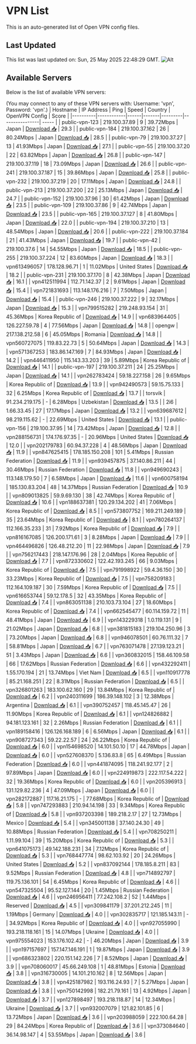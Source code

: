 # VPN List

This is an auto-generated list of Open VPN config files.

## Last Updated

This list was last updated on: Sun, 25 May 2025 22:48:29 GMT.
![Alt](https://repobeats.axiom.co/api/embed/186b98318ef1479477931607c1ad7d823f12451f.svg "Repobeats analytics image")

## Available Servers

Below is the list of available VPN servers:

(You may connect to any of these VPN servers with: Username: 'vpn', Password: 'vpn'.)
| Hostname | IP Address | Ping | Speed | Country | OpenVPN Config | Score |
|----------|------------|------|-------|---------|----------------| ----- |
| public-vpn-123 | 219.100.37.89 | 9 | 39.72Mbps | Japan | [Download 📥](./configs/server_0_JP.ovpn) | 29.3 |
| public-vpn-184 | 219.100.37.162 | 26 | 80.24Mbps | Japan | [Download 📥](./configs/server_1_JP.ovpn) | 28.5 |
| public-vpn-79 | 219.100.37.27 | 13 | 41.93Mbps | Japan | [Download 📥](./configs/server_2_JP.ovpn) | 27.1 |
| public-vpn-55 | 219.100.37.20 | 22 | 63.82Mbps | Japan | [Download 📥](./configs/server_3_JP.ovpn) | 26.8 |
| public-vpn-147 | 219.100.37.119 | 18 | 73.09Mbps | Japan | [Download 📥](./configs/server_4_JP.ovpn) | 26.6 |
| public-vpn-241 | 219.100.37.187 | 15 | 39.86Mbps | Japan | [Download 📥](./configs/server_5_JP.ovpn) | 25.8 |
| public-vpn-232 | 219.100.37.219 | 20 | 17.11Mbps | Japan | [Download 📥](./configs/server_6_JP.ovpn) | 24.8 |
| public-vpn-213 | 219.100.37.200 | 22 | 25.13Mbps | Japan | [Download 📥](./configs/server_7_JP.ovpn) | 24.7 |
| public-vpn-152 | 219.100.37.96 | 30 | 61.42Mbps | Japan | [Download 📥](./configs/server_8_JP.ovpn) | 23.5 |
| public-vpn-109 | 219.100.37.86 | 9 | 42.74Mbps | Japan | [Download 📥](./configs/server_9_JP.ovpn) | 23.5 |
| public-vpn-165 | 219.100.37.127 | 8 | 41.80Mbps | Japan | [Download 📥](./configs/server_10_JP.ovpn) | 22.0 |
| public-vpn-194 | 219.100.37.210 | 13 | 48.54Mbps | Japan | [Download 📥](./configs/server_11_JP.ovpn) | 20.6 |
| public-vpn-222 | 219.100.37.184 | 21 | 41.43Mbps | Japan | [Download 📥](./configs/server_12_JP.ovpn) | 19.7 |
| public-vpn-42 | 219.100.37.6 | 14 | 54.55Mbps | Japan | [Download 📥](./configs/server_13_JP.ovpn) | 18.5 |
| public-vpn-255 | 219.100.37.224 | 12 | 83.60Mbps | Japan | [Download 📥](./configs/server_14_JP.ovpn) | 18.3 |
| vpn613496057 | 178.128.96.71 | 1 | 11.02Mbps | United States | [Download 📥](./configs/server_15_US.ovpn) | 18.2 |
| public-vpn-231 | 219.100.37.170 | 8 | 42.38Mbps | Japan | [Download 📥](./configs/server_16_JP.ovpn) | 16.1 |
| vpn412511994 | 112.71.142.37 | 2 | 9.61Mbps | Japan | [Download 📥](./configs/server_17_JP.ovpn) | 15.4 |
| vpn721831693 | 113.148.176.216 | 7 | 7.50Mbps | Japan | [Download 📥](./configs/server_18_JP.ovpn) | 15.4 |
| public-vpn-246 | 219.100.37.222 | 9 | 32.17Mbps | Japan | [Download 📥](./configs/server_19_JP.ovpn) | 15.3 |
| vpn799515282 | 219.248.93.154 | 31 | 45.36Mbps | Korea Republic of | [Download 📥](./configs/server_20_KR.ovpn) | 14.9 |
| vpn683964405 | 126.227.59.78 | 4 | 77.56Mbps | Japan | [Download 📥](./configs/server_21_JP.ovpn) | 14.8 |
| opengw | 217.138.212.58 | 6 | 45.05Mbps | Romania | [Download 📥](./configs/server_22_RO.ovpn) | 14.8 |
| vpn560727075 | 119.83.22.73 | 5 | 50.64Mbps | Japan | [Download 📥](./configs/server_23_JP.ovpn) | 14.3 |
| vpn571367253 | 183.86.147.169 | 7 | 84.93Mbps | Japan | [Download 📥](./configs/server_24_JP.ovpn) | 14.2 |
| vpn446411950 | 115.143.33.203 | 39 | 5.89Mbps | Korea Republic of | [Download 📥](./configs/server_25_KR.ovpn) | 14.1 |
| public-vpn-197 | 219.100.37.211 | 24 | 25.25Mbps | Japan | [Download 📥](./configs/server_26_JP.ovpn) | 14.1 |
| vpn262783424 | 59.18.227.158 | 26 | 9.65Mbps | Korea Republic of | [Download 📥](./configs/server_27_KR.ovpn) | 13.9 |
| vpn942490573 | 59.15.75.133 | 32 | 6.25Mbps | Korea Republic of | [Download 📥](./configs/server_28_KR.ovpn) | 13.7 |
| torsvik | 91.234.219.175 | - | 6.28Mbps | Uzbekistan | [Download 📥](./configs/server_29_UZ.ovpn) | 13.5 |
| 2i6 | 1.66.33.45 | 27 | 17.17Mbps | Japan | [Download 📥](./configs/server_30_JP.ovpn) | 13.2 |
| vpn639687612 | 98.219.115.62 | - | 22.69Mbps | United States | [Download 📥](./configs/server_31_US.ovpn) | 13.1 |
| public-vpn-156 | 219.100.37.95 | 14 | 73.42Mbps | Japan | [Download 📥](./configs/server_32_JP.ovpn) | 12.8 |
| vpn288156731 | 174.176.97.35 | - | 20.96Mbps | United States | [Download 📥](./configs/server_33_US.ovpn) | 12.0 |
| vpn202179783 | 60.94.37.228 | 4 | 48.56Mbps | Japan | [Download 📥](./configs/server_34_JP.ovpn) | 11.9 |
| vpn847625415 | 178.185.150.208 | 101 | 5.41Mbps | Russian Federation | [Download 📥](./configs/server_35_RU.ovpn) | 11.9 |
| vpn939457875 | 37.140.86.211 | 44 | 30.46Mbps | Russian Federation | [Download 📥](./configs/server_36_RU.ovpn) | 11.8 |
| vpn949690243 | 113.148.179.50 | 7 | 6.58Mbps | Japan | [Download 📥](./configs/server_37_JP.ovpn) | 11.6 |
| vpn600758194 | 185.130.83.204 | 48 | 14.37Mbps | Russian Federation | [Download 📥](./configs/server_38_RU.ovpn) | 10.9 |
| vpn809013825 | 59.9.69.130 | 38 | 42.74Mbps | Korea Republic of | [Download 📥](./configs/server_39_KR.ovpn) | 10.6 |
| vpn188637381 | 120.29.134.202 | 41 | 7.06Mbps | Korea Republic of | [Download 📥](./configs/server_40_KR.ovpn) | 8.5 |
| vpn573807752 | 169.211.249.189 | 35 | 23.64Mbps | Korea Republic of | [Download 📥](./configs/server_41_KR.ovpn) | 8.1 |
| vpn780264137 | 112.166.35.233 | 31 | 7.92Mbps | Korea Republic of | [Download 📥](./configs/server_42_KR.ovpn) | 7.9 |
| vpn816167085 | 126.200.171.61 | 3 | 8.28Mbps | Japan | [Download 📥](./configs/server_43_JP.ovpn) | 7.9 |
| vpn464496826 | 126.48.212.20 | 11 | 22.98Mbps | Japan | [Download 📥](./configs/server_44_JP.ovpn) | 7.9 |
| vpn756217443 | 218.147.176.96 | 28 | 2.04Mbps | Korea Republic of | [Download 📥](./configs/server_45_KR.ovpn) | 7.7 |
| vpn872330602 | 122.42.193.245 | 66 | 9.03Mbps | Korea Republic of | [Download 📥](./configs/server_46_KR.ovpn) | 7.5 |
| vpn791998922 | 59.4.36.150 | 30 | 33.23Mbps | Korea Republic of | [Download 📥](./configs/server_47_KR.ovpn) | 7.5 |
| vpn758209183 | 112.164.109.187 | 30 | 7.59Mbps | Korea Republic of | [Download 📥](./configs/server_48_KR.ovpn) | 7.5 |
| vpn616653744 | 59.12.178.5 | 32 | 43.35Mbps | Korea Republic of | [Download 📥](./configs/server_49_KR.ovpn) | 7.4 |
| vpn863051138 | 210.103.73.104 | 27 | 18.60Mbps | Korea Republic of | [Download 📥](./configs/server_50_KR.ovpn) | 7.4 |
| vpn662545477 | 60.114.159.72 | 11 | 48.41Mbps | Japan | [Download 📥](./configs/server_51_JP.ovpn) | 6.9 |
| vpn143229318 | 1.0.119.131 | 9 | 21.02Mbps | Japan | [Download 📥](./configs/server_52_JP.ovpn) | 6.8 |
| vpn381815183 | 219.104.250.96 | 3 | 73.20Mbps | Japan | [Download 📥](./configs/server_53_JP.ovpn) | 6.8 |
| vpn946078501 | 60.76.111.32 | 7 | 58.81Mbps | Japan | [Download 📥](./configs/server_54_JP.ovpn) | 6.7 |
| vpn763071478 | 27.139.123.21 | 51 | 3.43Mbps | Japan | [Download 📥](./configs/server_55_JP.ovpn) | 6.6 |
| vpn360832015 | 158.46.109.58 | 66 | 17.62Mbps | Russian Federation | [Download 📥](./configs/server_56_RU.ovpn) | 6.6 |
| vpn432292411 | 1.55.170.194 | 21 | 13.74Mbps | Viet Nam | [Download 📥](./configs/server_57_VN.ovpn) | 6.5 |
| vpn110917778 | 85.21.168.251 | 22 | 8.31Mbps | Russian Federation | [Download 📥](./configs/server_58_RU.ovpn) | 6.5 |
| vpn326801263 | 183.100.62.160 | 29 | 13.84Mbps | Korea Republic of | [Download 📥](./configs/server_59_KR.ovpn) | 6.2 |
| vpn240311699 | 186.39.148.102 | 3 | 12.38Mbps | Argentina | [Download 📥](./configs/server_60_AR.ovpn) | 6.1 |
| vpn390752457 | 118.45.145.47 | 26 | 11.90Mbps | Korea Republic of | [Download 📥](./configs/server_61_KR.ovpn) | 6.1 |
| vpn124826882 | 94.181.123.161 | 32 | 2.26Mbps | Russian Federation | [Download 📥](./configs/server_62_RU.ovpn) | 6.1 |
| vpn189158416 | 126.126.168.189 | 6 | 6.56Mbps | Japan | [Download 📥](./configs/server_63_JP.ovpn) | 6.1 |
| vpn908727343 | 59.22.22.57 | 24 | 26.22Mbps | Korea Republic of | [Download 📥](./configs/server_64_KR.ovpn) | 6.0 |
| vpn154698520 | 14.101.50.10 | 17 | 44.78Mbps | Japan | [Download 📥](./configs/server_65_JP.ovpn) | 6.0 |
| vpn527608370 | 5.136.83.8 | 65 | 6.49Mbps | Russian Federation | [Download 📥](./configs/server_66_RU.ovpn) | 6.0 |
| vpn441874095 | 118.241.92.177 | 2 | 97.89Mbps | Japan | [Download 📥](./configs/server_67_JP.ovpn) | 6.0 |
| vpn224919873 | 222.117.54.222 | 32 | 19.36Mbps | Korea Republic of | [Download 📥](./configs/server_68_KR.ovpn) | 6.0 |
| vpn205396913 | 131.129.82.236 | 4 | 47.09Mbps | Japan | [Download 📥](./configs/server_69_JP.ovpn) | 6.0 |
| vpn282172887 | 117.16.21.175 | - | 77.68Mbps | Korea Republic of | [Download 📥](./configs/server_70_KR.ovpn) | 5.8 |
| vpn747293883 | 210.94.14.198 | 33 | 9.34Mbps | Korea Republic of | [Download 📥](./configs/server_71_KR.ovpn) | 5.8 |
| vpn937203398 | 189.218.2.17 | 27 | 12.73Mbps | Mexico | [Download 📥](./configs/server_72_MX.ovpn) | 5.4 |
| vpn345001138 | 37.140.24.30 | 49 | 10.88Mbps | Russian Federation | [Download 📥](./configs/server_73_RU.ovpn) | 5.4 |
| vpn708250211 | 1.11.99.104 | 39 | 15.20Mbps | Korea Republic of | [Download 📥](./configs/server_74_KR.ovpn) | 5.3 |
| vpn641075173 | 49.142.188.231 | 34 | 7.12Mbps | Korea Republic of | [Download 📥](./configs/server_75_KR.ovpn) | 5.3 |
| vpn768447774 | 98.62.103.92 | 20 | 24.26Mbps | United States | [Download 📥](./configs/server_76_US.ovpn) | 5.2 |
| vpn837092144 | 178.185.8.211 | 83 | 9.52Mbps | Russian Federation | [Download 📥](./configs/server_77_RU.ovpn) | 4.8 |
| vpn714892797 | 119.75.136.101 | 54 | 6.45Mbps | Korea Republic of | [Download 📥](./configs/server_78_KR.ovpn) | 4.6 |
| vpn547325504 | 95.52.127.144 | 20 | 1.45Mbps | Russian Federation | [Download 📥](./configs/server_79_RU.ovpn) | 4.6 |
| vpn246956411 | 77.242.108.2 | 52 | 1.44Mbps | Reserved | [Download 📥](./configs/server_80_ZZ.ovpn) | 4.5 |
| vpn309841179 | 37.201.212.245 | 11 | 1.19Mbps | Germany | [Download 📥](./configs/server_81_DE.ovpn) | 4.0 |
| vpn302835717 | 121.185.143.11 | - | 34.92Mbps | Korea Republic of | [Download 📥](./configs/server_82_KR.ovpn) | 4.0 |
| vpn927055990 | 193.218.118.161 | 15 | 14.07Mbps | Ukraine | [Download 📥](./configs/server_83_UA.ovpn) | 4.0 |
| vpn975554023 | 153.176.102.42 | - | 46.20Mbps | Japan | [Download 📥](./configs/server_84_JP.ovpn) | 3.9 |
| vpn197157697 | 157.147.146.191 | 1 | 19.87Mbps | Japan | [Download 📥](./configs/server_85_JP.ovpn) | 3.9 |
| vpn686323802 | 220.151.142.226 | 7 | 8.52Mbps | Japan | [Download 📥](./configs/server_86_JP.ovpn) | 3.9 |
| vpn708060017 | 45.66.249.108 | 1 | 48.81Mbps | Estonia | [Download 📥](./configs/server_87_EE.ovpn) | 3.8 |
| vpn316730005 | 14.101.210.162 | 8 | 12.56Mbps | Japan | [Download 📥](./configs/server_88_JP.ovpn) | 3.8 |
| vpn425187982 | 193.116.24.93 | 7 | 5.27Mbps | Japan | [Download 📥](./configs/server_89_JP.ovpn) | 3.8 |
| vpn750142998 | 182.21.79.161 | 13 | 4.92Mbps | Japan | [Download 📥](./configs/server_90_JP.ovpn) | 3.7 |
| vpn127898497 | 193.218.118.87 | 14 | 12.34Mbps | Ukraine | [Download 📥](./configs/server_91_UA.ovpn) | 3.7 |
| vpn932007079 | 121.82.101.85 | 6 | 13.72Mbps | Japan | [Download 📥](./configs/server_92_JP.ovpn) | 3.6 |
| vpn203988059 | 222.100.64.28 | 29 | 84.24Mbps | Korea Republic of | [Download 📥](./configs/server_93_KR.ovpn) | 3.6 |
| vpn373084640 | 36.14.98.147 | 4 | 53.55Mbps | Japan | [Download 📥](./configs/server_94_JP.ovpn) | 3.6 |
